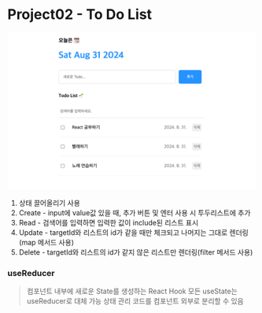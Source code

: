 # Project02 - To Do List

![](./render.png)

1. 상태 끌어올리기 사용
2. Create - input에 value값 있을 때, 추가 버튼 및 엔터 사용 시 투두리스트에 추가
3. Read - 검색어를 입력하면 입력한 값이 include된 리스트 표시
4. Update - targetId와 리스트의 id가 같을 때만 체크되고 나머지는 그대로 렌더링(map 메서드 사용)
5. Delete - targetId와 리스트의 id가 같지 않은 리스트만 렌더링(filter 메서드 사용)

### useReducer

> 컴포넌트 내부에 새로운 State를 생성하는 React Hook
> 모든 useState는 useReducer로 대체 가능
> 상태 관리 코드를 컴포넌트 외부로 분리할 수 있음
